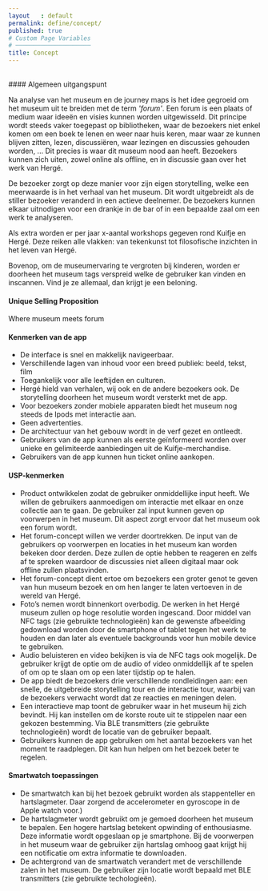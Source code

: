 ```yaml
---
layout   : default
permalink: define/concept/
published: true
# Custom Page Variables
# ─────────────────────
title: Concept
---
```

<br>
#### Algemeen uitgangspunt  

Na analyse van het museum en de journey maps is het idee gegroeid om het museum uit te breiden met de term _'forum'_. Een forum is een plaats of medium waar ideeën en visies kunnen worden uitgewisseld. Dit principe wordt steeds vaker toegepast op bibliotheken, waar de bezoekers niet enkel komen om een boek te lenen en weer naar huis keren, maar waar ze kunnen blijven zitten, lezen, discussiëren, waar lezingen en discussies gehouden worden, ... 
Dit precies is waar dit museum nood aan heeft. Bezoekers kunnen zich uiten, zowel online als offline, en in discussie gaan over het werk van Hergé.

De bezoeker zorgt op deze manier voor zijn eigen storytelling, welke een meerwaarde is in het verhaal van het museum. Dit wordt uitgebreidt als de stiller bezoeker veranderd in een actieve deelnemer. De bezoekers kunnen elkaar uitnodigen voor een drankje in de bar of in een bepaalde zaal om een werk te analyseren.

Als extra worden er per jaar x-aantal workshops gegeven rond Kuifje en Hergé. Deze reiken alle vlakken: van tekenkunst tot filosofische inzichten in het leven van Hergé.

Bovenop, om de museumervaring te vergroten bij kinderen, worden er doorheen het museum tags verspreid welke de gebruiker kan vinden en inscannen. Vind je ze allemaal, dan krijgt je een beloning.

#### Unique Selling Proposition
<div class="usp">Where museum meets forum</div>

#### Kenmerken van de app

- De interface is snel en makkelijk navigeerbaar.
- Verschillende lagen van inhoud voor een breed publiek: beeld, tekst, film
- Toegankelijk voor alle leeftijden en culturen.
- Hergé hield van verhalen, wij ook en de andere bezoekers ook. De storytelling doorheen het museum wordt versterkt met de app.
- Voor bezoekers zonder mobiele apparaten biedt het museum nog steeds de Ipods met interactie aan.
- Geen advertenties.
- De architectuur van het gebouw wordt in de verf gezet en ontleedt.
- Gebruikers van de app kunnen als eerste geïnformeerd worden over unieke en gelimiteerde aanbiedingen uit de Kuifje-merchandise.
- Gebruikers van de app kunnen hun ticket online aankopen.

#### USP-kenmerken

- Product ontwikkelen zodat de gebruiker onmiddellijke input heeft. We willen de gebruikers aanmoedigen om interactie met elkaar en onze collectie aan te gaan. De gebruiker zal input kunnen geven op voorwerpen in het museum. Dit aspect zorgt ervoor dat het museum ook een forum wordt.
- Het forum-concept willen we verder doortrekken. De input van de gebruikers op voorwerpen en locaties in het museum kan worden bekeken door derden. Deze zullen de optie hebben te reageren en zelfs af te spreken waardoor de discussies niet alleen digitaal maar ook offline zullen plaatsvinden.
- Het forum-concept dient ertoe om bezoekers een groter genot te geven van hun museum bezoek en om hen langer te laten vertoeven in de wereld van Hergé.
- Foto’s nemen wordt binnenkort overbodig. De werken in het Hergé museum zullen op hoge resolutie worden ingescand. Door middel van NFC tags (zie gebruikte technologieën) kan de gewenste afbeelding gedownload worden door de smartphone of tablet tegen het werk te houden en dan later als eventuele backgrounds voor hun mobile device te gebruiken.
- Audio beluisteren en video bekijken is via de NFC tags ook mogelijk. De gebruiker krijgt de optie om de audio of video onmiddellijk af te spelen of om op te slaan om op een later tijdstip op te halen.
- De app biedt de bezoekers drie verschillende rondleidingen aan: een snelle, de uitgebreide storytelling tour en de interactie tour, waarbij van de bezoekers verwacht wordt dat ze reacties en meningen delen.
- Een interactieve map toont de gebruiker waar in het museum hij zich bevindt. Hij kan instellen om de korste route uit te stippelen naar een gekozen bestemming. Via BLE transmitters (zie gebruikte technologieën) wordt de locatie van de gebruiker bepaalt.
- Gebruikers kunnen de app gebruiken om het aantal bezoekers van het moment te raadplegen. Dit kan hun helpen om het bezoek beter te regelen.

#### Smartwatch toepassingen

- De smartwatch kan bij het bezoek gebruikt worden als stappenteller en hartslagmeter. Daar zorgend de accelerometer en gyroscope in de Apple watch voor.)
- De hartslagmeter wordt gebruikt om je gemoed doorheen het museum te bepalen. Een hogere hartslag betekent opwinding of enthousiasme. Deze informatie wordt opgeslaan op je smartphone. Bij de voorwerpen in het museum waar de gebruiker zijn hartslag omhoog gaat krijgt hij een notificatie om extra informatie te downloaden.
- De achtergrond van de smartwatch verandert met de verschillende zalen in het museum. De gebruiker zijn locatie wordt bepaald met BLE transmitters (zie gebruikte techologieën).